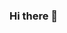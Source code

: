 ### Hi there 👋

<!--
**vokelvo/vokelvo** is a ✨ _special_ ✨ repository because its `README.md` (this file) appears on your GitHub profile.

Here are some ideas to get you started:

- 🔭 I’m currently working on ...dope stuff
- 🌱 I’m currently learning ... github repositories
- 👯 I’m looking to collaborate on ...awesome projects
- 🤔 I’m looking for help with ...all kinds of  stuff
- 💬 Ask me about ...github and its features
- 📫 How to reach me: ...online!
- 😄 Pronouns: ...awesomeness
- ⚡ Fun fact: ...am an an "if loops" specialist
-->
